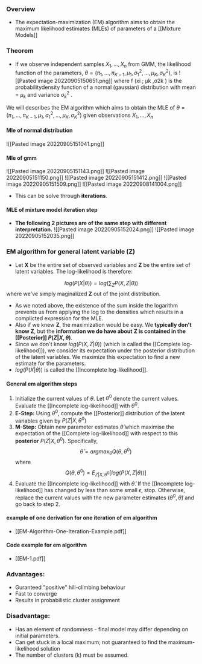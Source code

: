 ### Overview
- The expectation-maximization (EM) algorithm aims to obtain the maximum likelihood estimates (MLEs) of parameters of a [[Mixture Models]]

### Theorem
- If we observe independent samples $X_1,...,X_n$ from GMM, the likelihood function of the parameters, $θ = (π_1,...,π_{K −1},μ_1,σ^2_{1},...,μ_K ,σ^2_K )$, is
 ![[Pasted image 20220905150651.png]] 
where f (xi ; μk ,σ2k ) is the probabilitydensity function of a normal (gaussian) distribution with mean = $μ_k$ and variance $σ^2_k$ .

We will describes the EM algorithm which aims to obtain the MLE of $θ = (π_1,...,π_{K −1},μ_1,σ^2_{1},...,μ_K ,σ^2_K )$ given observations ${X_1,...,X_n}$


#### Mle of normal distribution
![[Pasted image 20220905151041.png]]


#### Mle of gmm
![[Pasted image 20220905151143.png]]
![[Pasted image 20220905151150.png]]
![[Pasted image 20220905151412.png]]
![[Pasted image 20220905151509.png]]
![[Pasted image 20220908141004.png]]

- This can be solve through **iterations**.

#### MLE of mixture model iteration step
- **The following 2 pictures are of the same step with different interpretation.**
![[Pasted image 20220905152024.png]]
![[Pasted image 20220905152035.png]]

### EM algorithm for general latent variable (Z)

- Let **X** be the entire set of observed variables and **Z** be the entire set of latent variables. The log-likelihood is therefore:

$$log(P(X|\theta)) = log(\sum_{Z}P(X,Z|\theta))$$
where we've simply maginalized **Z** out of the joint distribution.
- As we noted above, the existence of the sum inside the logarithm prevents us from applying the log to the densities which results in a complicted expression for the MLE.
- Also if we knew **Z**, the maximization would be easy. We **typically don't know Z**, but the **information we do have about** **Z is contained in the [[Posterior]] $P(Z|X,\theta)$**.
- Since we don't know $log(P(X,Z|\theta))$ (which is called the [[Complete log-likelihood]]), we consider its expectation under the posterior distribution of the latent variables. We maximize this expectation to find a new estimate for the parameters.
- $log(P(X|\theta))$ is called the [[Incomplete log-likelihood]].

#### General em algorithm steps
1. Initialize the current values of $\theta$. Let $\theta^0$ denote the current values. Evaluate the [[Incomplete log-likelihood]] with $\theta^0$.
2. **E-Step:** Using $\theta^0$, compute the [[Posterior]] distribution of the latent variables given by $P(Z|X,\theta^0)$
3. **M-Step:** Obtain new parameter estimates $\hat{\theta}$ which maximise the expectation of the [[Complete log-likelihood]] with respect to this **posterior** $P(Z|X,\theta^0)$. Specifically, $$\hat{\theta}=argmax_\theta Q(\theta, \theta^0)$$ where  $$Q(\theta, \theta^0)=E_{Z|X,\theta^0}[log(P(X,Z|\theta))]$$
4. Evaluate the [[Incomplete log-likelihood]] with $\hat{\theta}$. If the [[Incomplete log-likelihood]] has changed by less than some small $\epsilon$, stop. Otherwise, replace the current values with the new parameter estimates $(\theta^0,\hat{\theta})$ and go back to step 2.


#### example of one derivation for one iteration of em algorithm
- [[EM-Algorithm-One-Iteration-Example.pdf]]

#### Code example for em algorithm
- [[EM-1.pdf]]




### Advantages:
- Guranteed "positive" hill-climbing behaviour
- Fast to converge
- Results in probabilistic cluster assignment


### Disadvantage:
- Has an element of randomness - final model may differ depending on initial parameters.
- Can get stuck in a local maximum; not guaranteed to find the maximum-likelihood solution
- The number of clusters (k) must be assumed.

